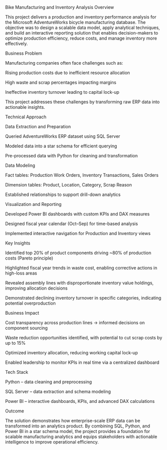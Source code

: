 Bike Manufacturing and Inventory Analysis
Overview

This project delivers a production and inventory performance analysis for the Microsoft AdventureWorks bicycle manufacturing database. The objective was to design a scalable data model, apply analytical techniques, and build an interactive reporting solution that enables decision-makers to optimize production efficiency, reduce costs, and manage inventory more effectively.

Business Problem

Manufacturing companies often face challenges such as:

Rising production costs due to inefficient resource allocation

High waste and scrap percentages impacting margins

Ineffective inventory turnover leading to capital lock-up

This project addresses these challenges by transforming raw ERP data into actionable insights.

Technical Approach

Data Extraction and Preparation

Queried AdventureWorks ERP dataset using SQL Server

Modeled data into a star schema for efficient querying

Pre-processed data with Python for cleaning and transformation

Data Modeling

Fact tables: Production Work Orders, Inventory Transactions, Sales Orders

Dimension tables: Product, Location, Category, Scrap Reason

Established relationships to support drill-down analytics

Visualization and Reporting

Developed Power BI dashboards with custom KPIs and DAX measures

Designed fiscal year calendar (Oct–Sep) for time-based analysis

Implemented interactive navigation for Production and Inventory views

Key Insights

Identified top 20% of product components driving ~80% of production costs (Pareto principle)

Highlighted fiscal year trends in waste cost, enabling corrective actions in high-loss areas

Revealed assembly lines with disproportionate inventory value holdings, improving allocation decisions

Demonstrated declining inventory turnover in specific categories, indicating potential overproduction

Business Impact

Cost transparency across production lines → informed decisions on component sourcing

Waste reduction opportunities identified, with potential to cut scrap costs by up to 15%

Optimized inventory allocation, reducing working capital lock-up

Enabled leadership to monitor KPIs in real time via a centralized dashboard

Tech Stack

Python – data cleaning and preprocessing

SQL Server – data extraction and schema modeling

Power BI – interactive dashboards, KPIs, and advanced DAX calculations

Outcome

The solution demonstrates how enterprise-scale ERP data can be transformed into an analytics product. By combining SQL, Python, and Power BI in a star schema model, the project provides a foundation for scalable manufacturing analytics and equips stakeholders with actionable intelligence to improve operational efficiency.
